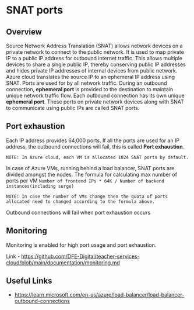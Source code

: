 # SNAT ports

## Overview

Source Network Address Translation (SNAT) allows network devices on a private network to connect to the public network. It is used to map private IP to a public IP address for outbound internet traffic.
This allows multiple devices to share a single public IP, thereby conserving public IP addresses and hides private IP addresses of internal devices from public network.
Azure cloud translates the source IP to an ephemeral IP address using SNAT. Ports are used for by all network traffic. During an outbound connection, **ephemeral port** is provided to the destination to maintain unique network traffic flow.
Each outbound connection has its own unique **ephemeral port**.
These ports on private network devices along with SNAT to communicate using public IPs are called SNAT ports.

## Port exhaustion

Each IP address provides 64,000 ports. If all the ports are used for an IP address, the outbound connections will fail, this is called **Port exhaustion**.

`NOTE: In Azure cloud, each VM is allocated 1024 SNAT ports by default.`

In case of Azure VMs, running behind a load balancer, SNAT ports are divided amongst the nodes. The formula for calculating max number of ports per VM
`Number of frontend IPs * 64K / Number of backend instances(including surge)`

`NOTE: In case the number of VMs change then the quota of ports allocated need to changed according to the formula above.`

Outbound connections will fail when port exhaustion occurs

## Monitoring

Monitoring is enabled for high port usage and port exhaustion.

Link - https://github.com/DFE-Digital/teacher-services-cloud/blob/main/documentation/monitoring.md

## Useful Links

- https://learn.microsoft.com/en-us/azure/load-balancer/load-balancer-outbound-connections

